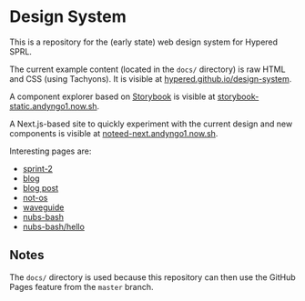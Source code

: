 # Design System

This is a repository for the (early state) web design system for Hypered SPRL.

The current example content (located in the `docs/` directory) is raw HTML and
CSS (using Tachyons). It is visible at
[hypered.github.io/design-system](https://hypered.github.io/design-system/).

A component explorer based on [Storybook](https://storybook.js.org/) is visible
at
[storybook-static.andyngo1.now.sh](https://storybook-static.andyngo1.now.sh/).

A Next.js-based site to quickly experiment with the current design and new
components is visible at
[noteed-next.andyngo1.now.sh](https://noteed-next.andyngo1.now.sh/).

Interesting pages are:

- [sprint-2](https://noteed-next.andyngo1.now.sh/sprint-2)
- [blog](https://noteed-next.andyngo1.now.sh/blog)
- [blog post](https://noteed-next.andyngo1.now.sh/blog/starting-with-nixops-1)
- [not-os](https://noteed-next.andyngo1.now.sh/projects/not-os)
- [waveguide](https://noteed-next.andyngo1.now.sh/projects/waveguide)
- [nubs-bash](https://noteed-next.andyngo1.now.sh/nubs-bash)
- [nubs-bash/hello](https://noteed-next.andyngo1.now.sh/nubs-bash/hello)


## Notes

The `docs/` directory is used because this repository can then use the GitHub
Pages feature from the `master` branch.
